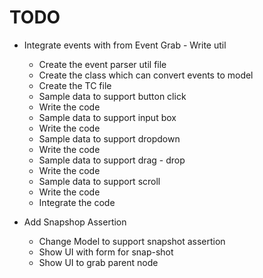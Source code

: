 # TODO
* Integrate events with from Event Grab - Write util
    + Create the event parser util file
    + Create the class which can convert events to model
    + Create the TC file
    + Sample data to support button click
    + Write the code
    + Sample data to support input box
    + Write the code
    + Sample data to support dropdown
    + Write the code
    + Sample data to support drag - drop
    + Write the code
    + Sample data to support scroll
    + Write the code
    + Integrate the code
    
* Add Snapshop Assertion
    + Change Model to support snapshot assertion
    + Show UI with form for snap-shot
    + Show UI to grab parent node

